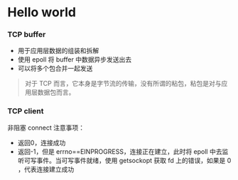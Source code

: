 # Hello world


### TCP buffer 
- 用于应用层数据的组装和拆解
- 使用 epoll 将 buffer 中数据异步发送出去
- 可以将多个包合并一起发送

> 对于 TCP 而言，它本身是字节流的传输，没有所谓的粘包，粘包是对与应用层数据包而言。 


### TCP client
非阻塞 connect 注意事项：
- 返回0，连接成功
- 返回-1，但是 errno==EINPROGRESS，连接正在建立，此时将 epoll 中去监听可写事件。当可写事件就绪，使用 getsockopt 获取 fd 上的错误，如果是 0 ，代表连接建立成功  
